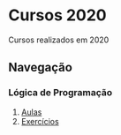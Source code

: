 # Cursos 2020
Cursos realizados em 2020

## Navegação

### Lógica de Programação
1. [Aulas](/Algoritmo/Curso_em_video_aulas/CursoEmVideoAulas.md)
2. [Exercícios](/Algoritmo/Meus_exercicios/CursoEmVideoEx.md)
